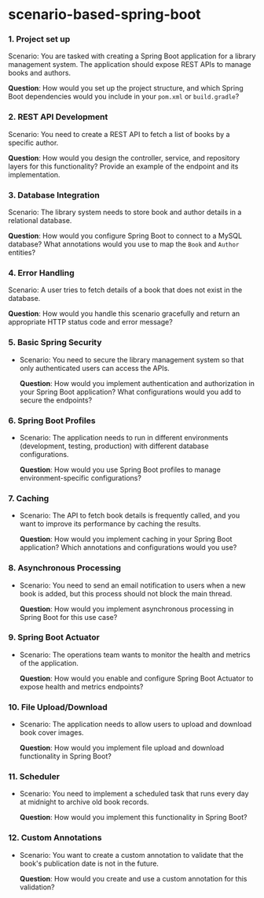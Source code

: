 # scenario-based-spring-boot


### 1. **Project set up**
Scenario: You are tasked with creating a Spring Boot application for a library management system. The application should expose REST APIs to manage books and authors.

**Question**: How would you set up the project structure, and which Spring Boot dependencies would you include in your `pom.xml` or `build.gradle`?


### 2. **REST API Development**

Scenario: You need to create a REST API to fetch a list of books by a specific author.

**Question**: How would you design the controller, service, and repository layers for this functionality? Provide an example of the endpoint and its implementation.



### 3. **Database Integration**

Scenario: The library system needs to store book and author details in a relational database.

**Question**: How would you configure Spring Boot to connect to a MySQL database? What annotations would you use to map the `Book` and `Author` entities?

### 4. **Error Handling**

Scenario: A user tries to fetch details of a book that does not exist in the database.

**Question**: How would you handle this scenario gracefully and return an appropriate HTTP status code and error message?


### 5. **Basic Spring Security**

- Scenario: You need to secure the library management system so that only authenticated users can access the APIs.

  **Question**: How would you implement authentication and authorization in your Spring Boot application? What configurations would you add to secure the endpoints?


### 6. **Spring Boot Profiles**

- Scenario: The application needs to run in different environments (development, testing, production) with different database configurations.  

  **Question**: How would you use Spring Boot profiles to manage environment-specific configurations?



### 7. **Caching**

- Scenario: The API to fetch book details is frequently called, and you want to improve its performance by caching the results.  

  **Question**: How would you implement caching in your Spring Boot application? Which annotations and configurations would you use?


### 8. **Asynchronous Processing**

- Scenario: You need to send an email notification to users when a new book is added, but this process should not block the main thread.  

  **Question**: How would you implement asynchronous processing in Spring Boot for this use case?
### 9. **Spring Boot Actuator**

- Scenario: The operations team wants to monitor the health and metrics of the application.  

  **Question**: How would you enable and configure Spring Boot Actuator to expose health and metrics endpoints?


### 10. **File Upload/Download**

- Scenario: The application needs to allow users to upload and download book cover images.  

  **Question**: How would you implement file upload and download functionality in Spring Boot?

### 11. **Scheduler**

- Scenario: You need to implement a scheduled task that runs every day at midnight to archive old book records.  

  **Question**: How would you implement this functionality in Spring Boot?

### 12. **Custom Annotations**

- Scenario: You want to create a custom annotation to validate that the book's publication date is not in the future.  

  **Question**: How would you create and use a custom annotation for this validation?
